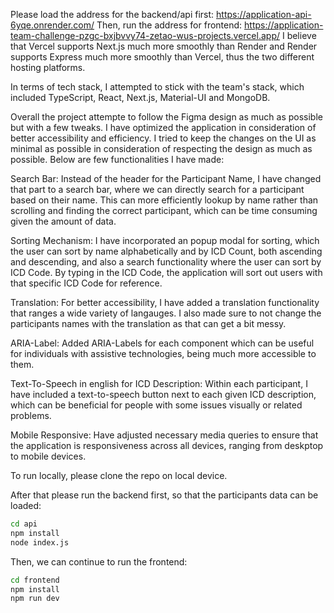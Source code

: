 Please load the address for the backend/api first: https://application-api-6yqe.onrender.com/
Then, run the address for frontend: https://application-team-challenge-pzgc-bxjbvvy74-zetao-wus-projects.vercel.app/
I believe that Vercel supports Next.js much more smoothly than Render and Render supports Express much more smoothly than Vercel, thus the two different hosting platforms.

In terms of tech stack, I attempted to stick with the team's stack, which included TypeScript, React, Next.js, Material-UI and MongoDB.

Overall the project attempte to follow the Figma design as much as possible but with a few tweaks. I have optimized the application in consideration of better accessibility and efficiency. I tried to keep the changes on the UI as minimal as possible in consideration of respecting the design as much as possible. Below are few functionalities I have made:

Search Bar: Instead of the header for the Participant Name, I have changed that part to a search bar, where we can directly search for a participant based on their name. This can more efficiently lookup by name rather than scrolling and finding the correct participant, which can be time consuming given the amount of data.

Sorting Mechanism: I have incorporated an popup modal for sorting, which the user can sort by name alphabetically and by ICD Count, both ascending and descending, and also a search functionality where the user can sort by ICD Code. By typing in the ICD Code, the application will sort out users with that specific ICD Code for reference.

Translation: For better accessibility, I have added a translation functionality that ranges a wide variety of langauges. I also made sure to not change the participants names with the translation as that can get a bit messy.

ARIA-Label: Added ARIA-Labels for each component which can be useful for individuals with assistive technologies, being much more accessible to them.

Text-To-Speech in english for ICD Description: Within each participant, I have included a text-to-speech button next to each given ICD description, which can be beneficial for people with some issues visually or related problems.

Mobile Responsive: Have adjusted necessary media queries to ensure that the application is responsiveness across all devices, ranging from deskptop to mobile devices.


To run locally, please clone the repo on local device.

After that please run the backend first, so that the participants data can be loaded: 

```bash
cd api
npm install
node index.js
```

Then, we can continue to run the frontend: 

```bash
cd frontend
npm install
npm run dev
```
